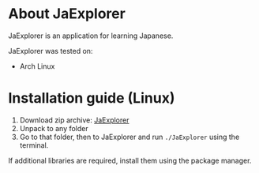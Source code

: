 # About JaExplorer
JaExplorer is an application for learning Japanese.

JaExplorer was tested on:
* Arch Linux

# Installation guide (Linux)

1. Download zip archive: [JaExplorer](https://drive.google.com/file/d/1JzfL1Zb9gKb00Bl9Lk0qCVHmNwo5vnI1/view?usp=sharing)
2. Unpack to any folder
3. Go to that folder, then to JaExplorer and run `./JaExplorer` using the terminal.

If additional libraries are required, install them using the package manager.
